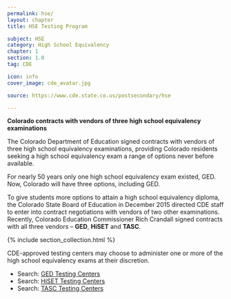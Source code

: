 ```yaml
---
permalink: hse/
layout: chapter
title: HSE Testing Program

subject: HSE
category: High School Equivalency
chapter: 1
section: 1.0
tag: CDE

icon: info
cover_image: cde_avatar.jpg

source: https://www.cde.state.co.us/postsecondary/hse

---
```

**Colorado contracts with vendors of three high school equivalency examinations**

The Colorado Department of Education signed contracts with vendors of three high school equivalency examinations, providing Colorado residents seeking a high school equivalency exam a range of options never before available.

For nearly 50 years only one high school equivalency exam existed, GED. Now, Colorado will have three options, including GED.

To give students more options to attain a high school equivalency diploma, the Colorado State Board of Education in December 2015 directed CDE staff to enter into contract negotiations with vendors of two other examinations. Recently, Colorado Education Commissioner Rich Crandall signed contracts with all three vendors – **GED**, **HiSET** and **TASC**.

{% include section_collection.html %}

CDE-approved testing centers may choose to administer one or more of the high school equivalency exams at their discretion.

- Search: [GED Testing Centers](https://wsr.pearsonvue.com/testtaker/find/testcenter/GEDTS?locale=en_US)
- Search: [HiSET Testing Centers](https://ereg.ets.org/ereg/public/testcenter/search?_p=HSE)
- Search: [TASC Testing Centers](https://colorado.tasctest.com/)
